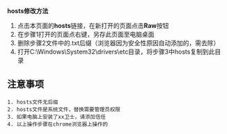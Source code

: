 **hosts修改方法**
 1. 点击本页面的**hosts**链接，在新打开的页面点击**Raw**按钮
 2. 在步骤1打开的页面点右键，另存此页面至电脑桌面
 3. 删除步骤2文件中的.txt后缀（浏览器因为安全性原因自动添加的，需去除）
 4. 打开C:\Windows\System32\drivers\etc目录，将步骤3中hosts复制到此目录
 
注意事项
----
    1. hosts文件无后缀
    2. hosts文件是系统文件，替换需要管理员权限
    3. 如果电脑上安装了xx卫士，请添加信任
    4. 以上操作步骤在chrome浏览器上操作的
